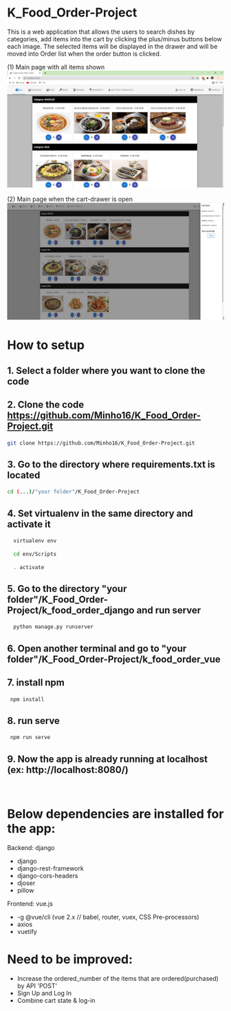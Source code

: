 # K_Food_Order-Project


This is a web application that allows the users to search dishes by categories, add items into the cart by clicking the plus/minus buttons below each image.
The selected items will be displayed in the drawer and will be moved into Order list when the order button is clicked. 

(1) Main page with all items shown
![alt text](https://github.com/Minho16/K_Food_Order-Project/blob/main/image.jpg?raw=true)

(2) Main page when the cart-drawer is open
![alt text](https://github.com/Minho16/K_Food_Order-Project/blob/main/image2.jpg?raw=true)


# How to setup

## 1. Select a folder where you want to clone the code

## 2. Clone the code https://github.com/Minho16/K_Food_Order-Project.git

  ```sh
  git clone https://github.com/Minho16/K_Food_Order-Project.git
  ```
  
## 3. Go to the directory where requirements.txt is located 

  ```sh
  cd (...)/"your folder"/K_Food_Order-Project
  ```

## 4. Set virtualenv in the same directory and activate it

```sh
  virtualenv env
  ```

```sh
  cd env/Scripts
  ```

```sh
  . activate
  ```

## 5. Go to the directory "your folder"/K_Food_Order-Project/k_food_order_django and run server

```sh
  python manage.py runserver
  ```

## 6. Open another terminal and go to "your folder"/K_Food_Order-Project/k_food_order_vue

## 7. install npm
 
 ```sh
  npm install 
  ```

## 8. run serve
 
 ```sh
  npm run serve
  ```

## 9. Now the app is already running at localhost (ex: http://localhost:8080/)

<br />

# Below dependencies are installed for the app:

  Backend: django
  - django
  - django-rest-framework
  - django-cors-headers
  - djoser
  - pillow 

  Frontend: vue.js
   - -g @vue/cli (vue 2.x // babel, router, vuex, CSS Pre-processors)
   - axios
   - vuetify

# Need to be improved: 
 - Increase the ordered_number of the items that are ordered(purchased) by API 'POST'
 - Sign Up and Log In
 - Combine cart state & log-in 


